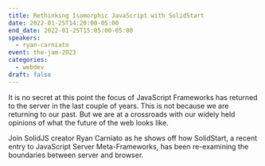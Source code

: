 ```yaml
---
title: Rethinking Isomorphic JavaScript with SolidStart
date: 2022-01-25T14:20:00-05:00
end_date: 2022-01-25T15:05:00-05:00
speakers:
  - ryan-carniato
event: the-jam-2023
categories:
  - webdev
draft: false
---
```


It is no secret at this point the focus of JavaScript Frameworks has returned to the server in the last couple of years. This is not because we are returning to our past. But we are at a crossroads with our widely held opinions of what the future of the web looks like.

Join SolidJS creator Ryan Carniato as he shows off how SolidStart, a recent entry to JavaScript Server Meta-Frameworks, has been re-examining the boundaries between server and browser.
